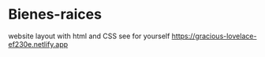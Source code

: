 # Bienes-raices
website layout with html and CSS 
see for yourself https://gracious-lovelace-ef230e.netlify.app
